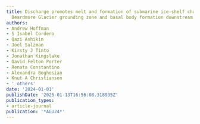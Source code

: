 ```yaml
---
title: Discharge promotes melt and formation of submarine ice-shelf channels at the
  Beardmore Glacier grounding zone and basal body formation downstream
authors:
- Andrew Hoffman
- S Isabel Cordero
- Qazi Ashikin
- Joel Salzman
- Kirsty J Tinto
- Jonathan Kingslake
- David Felton Porter
- Renata Constantino
- Alexandra Boghosian
- Knut A Christianson
- ' others'
date: '2024-01-01'
publishDate: '2025-01-13T16:56:08.318935Z'
publication_types:
- article-journal
publication: '*AGU24*'
---
```

